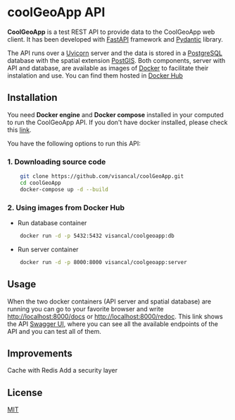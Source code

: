 # coolGeoApp API

**CoolGeoApp** is a test REST API to provide data to the CoolGeoApp web client.
It has been developed with [FastAPI](https://fastapi.tiangolo.com/) framework and [Pydantic](https://pydantic-docs.helpmanual.io/) library.

The API runs over a [Uvicorn](https://www.uvicorn.org/) server and the data is stored in a [PostgreSQL](https://www.postgresql.org/) database with the spatial extension [PostGIS](https://postgis.net/).
Both components, server with API and database, are available as images of [Docker](https://www.docker.com/) to facilitate their instalation and use. You can find them hosted in [Docker Hub](https://hub.docker.com/r/visancal/coolgeoapp)


## Installation

You need **Docker engine** and **Docker compose** installed in your computed to run the CoolGeoApp API. If you don't have docker installed, please check this [link](https://docs.docker.com/engine/install/).

You have the following options to run this API:

### 1. Downloading source code

```bash
    git clone https://github.com/visancal/coolGeoApp.git
    cd coolGeoApp
    docker-compose up -d --build
```
### 2. Using images from Docker Hub

* Run database container 
  
```bash
    docker run -d -p 5432:5432 visancal/coolgeoapp:db
```
* Run server container
  
```bash
    docker run -d -p 8000:8000 visancal/coolgeoapp:server
```

## Usage

When the two docker containers (API server and spatial database) are running you can go to your favorite browser and write [http://localhost:8000/docs](http://localhost:8000/docs) or [http://localhost:8000/redoc](http://localhost:8000/redoc).
This link shows the API [Swagger UI](https://swagger.io/), where you can see all the available endpoints of the API and you can test all of them.  

## Improvements
Cache with Redis
Add a security layer

## License
[MIT](https://choosealicense.com/licenses/mit/)